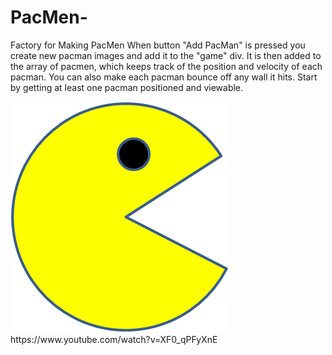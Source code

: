 # PacMen-
Factory for Making PacMen 
When button "Add PacMan" is pressed you create new pacman images and add it to the "game" div. It is then added to the array of pacmen, which keeps track of the position and velocity of each pacman.
You can also make each pacman bounce off any wall it hits. 
Start by getting at least one pacman positioned and viewable. 

<img src="PacMan1.png">
https://www.youtube.com/watch?v=XF0_qPFyXnE
